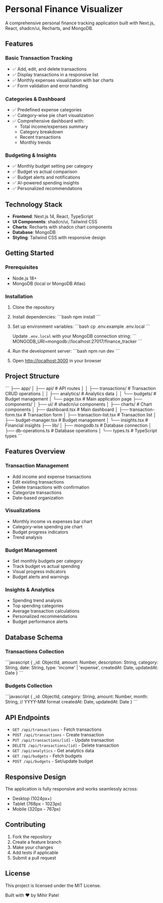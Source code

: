 # Personal Finance Visualizer

A comprehensive personal finance tracking application built with Next.js, React, shadcn/ui, Recharts, and MongoDB.

## Features

###  Basic Transaction Tracking
- ✅ Add, edit, and delete transactions
- ✅ Display transactions in a responsive list
- ✅ Monthly expenses visualization with bar charts
- ✅ Form validation and error handling

### Categories & Dashboard
- ✅ Predefined expense categories
- ✅ Category-wise pie chart visualization
- ✅ Comprehensive dashboard with:
  - Total income/expenses summary
  - Category breakdown
  - Recent transactions
  - Monthly trends

### Budgeting & Insights
- ✅ Monthly budget setting per category
- ✅ Budget vs actual comparison
- ✅ Budget alerts and notifications
- ✅ AI-powered spending insights
- ✅ Personalized recommendations

## Technology Stack

- **Frontend**: Next.js 14, React, TypeScript
- **UI Components**: shadcn/ui, Tailwind CSS
- **Charts**: Recharts with shadcn chart components
- **Database**: MongoDB
- **Styling**: Tailwind CSS with responsive design

## Getting Started

### Prerequisites

- Node.js 18+ 
- MongoDB (local or MongoDB Atlas)

### Installation

1. Clone the repository
2. Install dependencies:
   \`\`\`bash
   npm install
   \`\`\`

3. Set up environment variables:
   \`\`\`bash
   cp .env.example .env.local
   \`\`\`
   
   Update `.env.local` with your MongoDB connection string:
   \`\`\`
   MONGODB_URI=mongodb://localhost:27017/finance_tracker
   \`\`\`

4. Run the development server:
   \`\`\`bash
   npm run dev
   \`\`\`

5. Open [http://localhost:3000](http://localhost:3000) in your browser

## Project Structure

\`\`\`
├── app/
│   ├── api/                 # API routes
│   │   ├── transactions/    # Transaction CRUD operations
│   │   ├── analytics/       # Analytics data
│   │   └── budgets/         # Budget management
│   └── page.tsx            # Main application page
├── components/
│   ├── ui/                 # shadcn/ui components
│   ├── charts/             # Chart components
│   ├── dashboard.tsx       # Main dashboard
│   ├── transaction-form.tsx # Transaction form
│   ├── transaction-list.tsx # Transaction list
│   ├── budget-manager.tsx  # Budget management
│   └── insights.tsx        # Financial insights
├── lib/
│   ├── mongodb.ts          # Database connection
│   ├── db-operations.ts    # Database operations
│   └── types.ts            # TypeScript types
\`\`\`

## Features Overview

### Transaction Management
- Add income and expense transactions
- Edit existing transactions
- Delete transactions with confirmation
- Categorize transactions
- Date-based organization

### Visualizations
- Monthly income vs expenses bar chart
- Category-wise spending pie chart
- Budget progress indicators
- Trend analysis

### Budget Management
- Set monthly budgets per category
- Track budget vs actual spending
- Visual progress indicators
- Budget alerts and warnings

### Insights & Analytics
- Spending trend analysis
- Top spending categories
- Average transaction calculations
- Personalized recommendations
- Budget performance alerts

## Database Schema

### Transactions Collection
\`\`\`javascript
{
  _id: ObjectId,
  amount: Number,
  description: String,
  category: String,
  date: String,
  type: 'income' | 'expense',
  createdAt: Date,
  updatedAt: Date
}
\`\`\`

### Budgets Collection
\`\`\`javascript
{
  _id: ObjectId,
  category: String,
  amount: Number,
  month: String, // YYYY-MM format
  createdAt: Date,
  updatedAt: Date
}
\`\`\`

## API Endpoints

- `GET /api/transactions` - Fetch transactions
- `POST /api/transactions` - Create transaction
- `PUT /api/transactions/[id]` - Update transaction
- `DELETE /api/transactions/[id]` - Delete transaction
- `GET /api/analytics` - Get analytics data
- `GET /api/budgets` - Fetch budgets
- `POST /api/budgets` - Set/update budget

## Responsive Design

The application is fully responsive and works seamlessly across:
- Desktop (1024px+)
- Tablet (768px - 1023px)
- Mobile (320px - 767px)

## Contributing

1. Fork the repository
2. Create a feature branch
3. Make your changes
4. Add tests if applicable
5. Submit a pull request

## License

This project is licensed under the MIT License.


Built with ❤️ by Mihir Patel